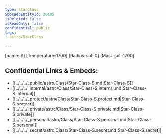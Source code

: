 ```yaml
---
type: StarClass
SpocWebEntityId: 28185
isDeleted: false
isReadOnly: false
confidential: public
tags:
- astro/StarClass

---
```

[name::S]
[Temperature::1700]
[Radius-sol::0]
[Mass-sol::1700]




## Confidential Links & Embeds: 
- [[../../../_public/astro/Class/Star-Class-S.md|Star-Class-S]] 
- [[../../../_internal/astro/Class/Star-Class-S.internal.md|Star-Class-S.internal]] 
- [[../../../_protect/astro/Class/Star-Class-S.protect.md|Star-Class-S.protect]] 
- [[../../../_private/astro/Class/Star-Class-S.private.md|Star-Class-S.private]] 
- [[../../../_personal/astro/Class/Star-Class-S.personal.md|Star-Class-S.personal]] 
- [[../../../_secret/astro/Class/Star-Class-S.secret.md|Star-Class-S.secret]]

